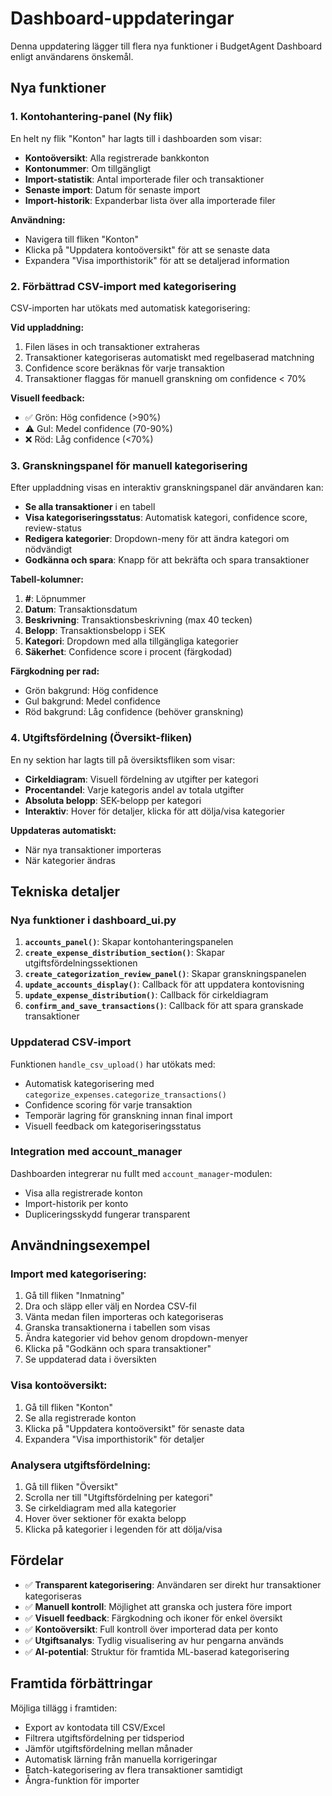 # Dashboard-uppdateringar

Denna uppdatering lägger till flera nya funktioner i BudgetAgent Dashboard enligt användarens önskemål.

## Nya funktioner

### 1. Kontohantering-panel (Ny flik)

En helt ny flik "Konton" har lagts till i dashboarden som visar:

- **Kontoöversikt**: Alla registrerade bankkonton
- **Kontonummer**: Om tillgängligt
- **Import-statistik**: Antal importerade filer och transaktioner
- **Senaste import**: Datum för senaste import
- **Import-historik**: Expanderbar lista över alla importerade filer

**Användning:**
- Navigera till fliken "Konton"
- Klicka på "Uppdatera kontoöversikt" för att se senaste data
- Expandera "Visa importhistorik" för att se detaljerad information

### 2. Förbättrad CSV-import med kategorisering

CSV-importen har utökats med automatisk kategorisering:

**Vid uppladdning:**
1. Filen läses in och transaktioner extraheras
2. Transaktioner kategoriseras automatiskt med regelbaserad matchning
3. Confidence score beräknas för varje transaktion
4. Transaktioner flaggas för manuell granskning om confidence < 70%

**Visuell feedback:**
- ✅ Grön: Hög confidence (>90%)
- ⚠️ Gul: Medel confidence (70-90%)
- ❌ Röd: Låg confidence (<70%)

### 3. Granskningspanel för manuell kategorisering

Efter uppladdning visas en interaktiv granskningspanel där användaren kan:

- **Se alla transaktioner** i en tabell
- **Visa kategoriseringsstatus**: Automatisk kategori, confidence score, review-status
- **Redigera kategorier**: Dropdown-meny för att ändra kategori om nödvändigt
- **Godkänna och spara**: Knapp för att bekräfta och spara transaktioner

**Tabell-kolumner:**
1. **#**: Löpnummer
2. **Datum**: Transaktionsdatum
3. **Beskrivning**: Transaktionsbeskrivning (max 40 tecken)
4. **Belopp**: Transaktionsbelopp i SEK
5. **Kategori**: Dropdown med alla tillgängliga kategorier
6. **Säkerhet**: Confidence score i procent (färgkodad)

**Färgkodning per rad:**
- Grön bakgrund: Hög confidence
- Gul bakgrund: Medel confidence
- Röd bakgrund: Låg confidence (behöver granskning)

### 4. Utgiftsfördelning (Översikt-fliken)

En ny sektion har lagts till på översiktsfliken som visar:

- **Cirkeldiagram**: Visuell fördelning av utgifter per kategori
- **Procentandel**: Varje kategoris andel av totala utgifter
- **Absoluta belopp**: SEK-belopp per kategori
- **Interaktiv**: Hover för detaljer, klicka för att dölja/visa kategorier

**Uppdateras automatiskt:**
- När nya transaktioner importeras
- När kategorier ändras

## Tekniska detaljer

### Nya funktioner i dashboard_ui.py

1. **`accounts_panel()`**: Skapar kontohanteringspanelen
2. **`create_expense_distribution_section()`**: Skapar utgiftsfördelningssektionen
3. **`create_categorization_review_panel()`**: Skapar granskningspanelen
4. **`update_accounts_display()`**: Callback för att uppdatera kontovisning
5. **`update_expense_distribution()`**: Callback för cirkeldiagram
6. **`confirm_and_save_transactions()`**: Callback för att spara granskade transaktioner

### Uppdaterad CSV-import

Funktionen `handle_csv_upload()` har utökats med:
- Automatisk kategorisering med `categorize_expenses.categorize_transactions()`
- Confidence scoring för varje transaktion
- Temporär lagring för granskning innan final import
- Visuell feedback om kategoriseringsstatus

### Integration med account_manager

Dashboarden integrerar nu fullt med `account_manager`-modulen:
- Visa alla registrerade konton
- Import-historik per konto
- Dupliceringsskydd fungerar transparent

## Användningsexempel

### Import med kategorisering:

1. Gå till fliken "Inmatning"
2. Dra och släpp eller välj en Nordea CSV-fil
3. Vänta medan filen importeras och kategoriseras
4. Granska transaktionerna i tabellen som visas
5. Ändra kategorier vid behov genom dropdown-menyer
6. Klicka på "Godkänn och spara transaktioner"
7. Se uppdaterad data i översikten

### Visa kontoöversikt:

1. Gå till fliken "Konton"
2. Se alla registrerade konton
3. Klicka på "Uppdatera kontoöversikt" för senaste data
4. Expandera "Visa importhistorik" för detaljer

### Analysera utgiftsfördelning:

1. Gå till fliken "Översikt"
2. Scrolla ner till "Utgiftsfördelning per kategori"
3. Se cirkeldiagram med alla kategorier
4. Hover över sektioner för exakta belopp
5. Klicka på kategorier i legenden för att dölja/visa

## Fördelar

- ✅ **Transparent kategorisering**: Användaren ser direkt hur transaktioner kategoriseras
- ✅ **Manuell kontroll**: Möjlighet att granska och justera före import
- ✅ **Visuell feedback**: Färgkodning och ikoner för enkel översikt
- ✅ **Kontoöversikt**: Full kontroll över importerad data per konto
- ✅ **Utgiftsanalys**: Tydlig visualisering av hur pengarna används
- ✅ **AI-potential**: Struktur för framtida ML-baserad kategorisering

## Framtida förbättringar

Möjliga tillägg i framtiden:
- Export av kontodata till CSV/Excel
- Filtrera utgiftsfördelning per tidsperiod
- Jämför utgiftsfördelning mellan månader
- Automatisk lärning från manuella korrigeringar
- Batch-kategorisering av flera transaktioner samtidigt
- Ångra-funktion för importer
